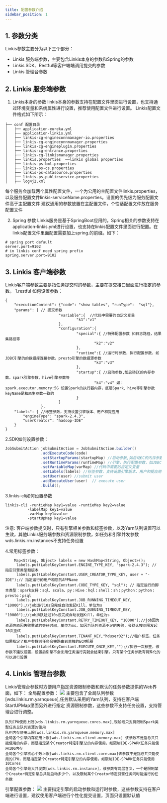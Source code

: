 ```yaml
---
title: 配置参数介绍
sidebar_position: 1
---
```


## 1. 参数分类

Linkis参数主要分为以下三个部分：
- Linkis 服务端参数，主要包含Linkis本身的参数和Spring的参数
- Linkis SDK、Restful等客户端端调用提交的参数
- Linkis 管理台参数


## 2. Linkis 服务端参数

1. Linkis本身的参数
linkis本身的参数支持在配置文件里面进行设置，也支持通过环境变量和系统属性进行设置，推荐使用配置文件进行设置。
Linkis配置文件格式如下所示：
```shell
├── conf 配置目录  
│   ├── application-eureka.yml  
│   ├── application-linkis.yml     
│   ├── linkis-cg-engineconnmanager-io.properties        
│   ├── linkis-cg-engineconnmanager.properties    
│   ├── linkis-cg-engineplugin.properties          
│   ├── linkis-cg-entrance.properties                   
│   ├── linkis-cg-linkismanager.properties                                            
│   ├── linkis.properties  ──linkis global properties                                            
│   ├── linkis-ps-bml.properties                                            
│   ├── linkis-ps-cs.properties                                            
│   ├── linkis-ps-datasource.properties                                            
│   ├── linkis-ps-publicservice.properties                                            
│   ├── log4j2.xml                                                                                                 
```
每个服务会加载两个属性配置文件，一个为公用的主配置文件linkis.properties，以及服务配置文件linkis-serviceName.properties。设置的优先级为服务配置文件高于主配置文件
建议通用的参数放置在主配置文件，个性话配置文件放在服务配置文件

2. Spring 参数
Linkis服务是基于SpringBoot应用的，Spring相关的参数支持在application-linkis.yml进行设置，也支持在linkis配置文件里面进行配置。在linkis配置文件里面配置需要加上spring.的前缀。如下：

```shell
# spring port default 
server.port=9102
# in linkis conf need spring prefix
spring.server.port=9102

```

## 3. Linkis 客户端参数
Linkis客户端参数主要是指任务提交时的参数，主要在提交接口里面进行指定的参数。
1.restful 如何设置参数：

```shell
{
    "executionContent": {"code": "show tables", "runType":  "sql"},
    "params": { // 提交参数
                        "variable":{  //代码中需要的自定义变量
                                "k1":"v1"
                        },
                        "configuration":{
                                "special":{ //特殊配置参数 如日志路径，结果集路径等
                                        "k2":"v2"
                                },
                                "runtime":{ //运行时参数，执行配置参数，如JDBC引擎的的数据库连接参数，presto引擎的数据源参数
                                        "k3":"v3"
                                },
                                "startup":{ //启动参数,如启动EC的内存参数，spark引擎参数、hive引擎参数等
                                        "k4":"v4" 如：spark.executor.memory:5G 设置Spark的执行器内存，底层Spark、hive等引擎参数keyName是和原生参数一致的
                                }
                        }
                },
    "labels": { //标签参数，支持设置引擎版本、用户和提应用
        "engineType": "spark-2.4.3",
        "userCreator": "hadoop-IDE"
    }
}
```
2.SDK如何设置参数：

```java
JobSubmitAction jobSubmitAction = JobSubmitAction.builder()
                .addExecuteCode(code)
                .setStartupParams(startupMap) //启动参数,如启动EC的内存参数，spark引擎参数、hive引擎参数等， 如：spark.executor.memory:5G 设置Spark的执行器内存，底层Spark、hive等引擎参数keyName是和原生参数一致的
                .setRuntimeParams(runTimeMap) //引擎，执行配置参数，如JDBC引擎的的数据库连接参数，presto引擎的数据源参数
                .setVariableMap(varMap) //代码中需要的自定义变量
                .setLabels(labels) //标签参数，支持设置引擎版本、用户和提应用等
                .setUser(user) //submit user
                .addExecuteUser(user)  // execute user
                .build();
```
3.linkis-cli如何设置参数

```shell
linkis-cli -runtieMap key1=value -runtieMap key2=value 
          -labelMap key1=value
          -varMap key1=value
          -startUpMap key1=value

```
注意: 客户端参数提交时，只有引擎相关参数和标签参数，以及Yarn队列设置可以生效，其他Linkis服务端参数和资源限制参数，如任务和引擎并发参数wds.linkis.rm.instances不支持任务设置

4.常用标签参数：

```shell
    Map<String, Object> labels = new HashMap<String, Object>();
     labels.put(LabelKeyConstant.ENGINE_TYPE_KEY, "spark-2.4.3"); // 指定引擎类型和版本
     labels.put(LabelKeyConstant.USER_CREATOR_TYPE_KEY, user + "-IDE");// 指定运行的用户和您的APPName
     labels.put(LabelKeyConstant.CODE_TYPE_KEY, "sql"); // 指定运行的脚本类型：spark支持：sql、scala、py；Hive：hql；shell：sh；python：python；presto：psql
     labels.put(LabelKeyConstant.JOB_RUNNING_TIMEOUT_KEY, "10000");//job运行10s没完成自动发起Kill，单位为s
     labels.put(LabelKeyConstant.JOB_QUEUING_TIMEOUT_KEY, "10000");//job排队超过10s没完成自动发起Kill，单位为s
     labels.put(LabelKeyConstant.RETRY_TIMEOUT_KEY, "10000");//job因为资源等原因失败重试的等待时间，单位为ms，如因为队列资源不足的失败，会默认按间隔发起10次重试
     labels.put(LabelKeyConstant.TENANT_KEY,"hduser02");//租户标签，任务如果指定了租户参数则任务会被路由到单独的ECM机器
     labels.put(LabelKeyConstant.EXECUTE_ONCE_KEY,"");//执行一次标签，该参数不建议设置，设置后引擎不会复用任务运行完就会结束引擎，只有某个任务参数有特殊化的可以进行设置
```

## 4. Linkis 管理台参数
Linkis管理台参数时方便用户指定资源限制参数和默认的任务参数提供的Web界面，如下：
全局配置参数：
![](/Images/development/linkis_global_conf.png)
主要包含了全局队列参数[wds.linkis.rm.yarnqueue],任务默认采用的Yarn队列，支持在客户端StartUPMap里面另外进行指定
资源限制参数，这些参数不支持任务设置，支持管理台进行调整。
```shell
队列CPU使用上限[wds.linkis.rm.yarnqueue.cores.max],现阶段只支持限制Spark类型任务总队列资源的使用
队列内存使用上限[wds.linkis.rm.yarnqueue.memory.max]
全局各个引擎内存使用上限[wds.linkis.rm.client.memory.max] 该参数不是指总共只能使用的内存，而是指定某个Creator特定引擎总的内存使用，如限制IDE-SPARK任务只能使用10G内存
全局各个引擎核心个数上限[wds.linkis.rm.client.core.max]该参数不是指总共只能使用的CPU，而是指定某个Creator特定引擎总的内存使用，如限制IDE-SPARK任务只能使用10Cores
全局各个引擎最大并发数[wds.linkis.rm.instance]，该参数有两层含义，一个是限制某个Creator特定引擎总共能启动多少个，以及限制某个Creator特定引擎任务同时能运行的任务数
```
引擎配置参数：
![](/Images/development/linkis_creator_ec_conf.png)
主要指定引擎的启动参数和运行时参数，这些参数支持在客户端进行设置，建议使用客户端进行个性化提交设置，页面只设置默认值